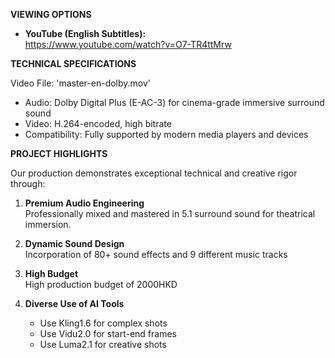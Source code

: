 **VIEWING OPTIONS**

- **YouTube (English Subtitles):**  
  https://www.youtube.com/watch?v=O7-TR4ttMrw  

**TECHNICAL SPECIFICATIONS**

Video File: 'master-en-dolby.mov'  

- Audio: Dolby Digital Plus (E-AC-3) for cinema-grade immersive surround sound  
- Video: H.264-encoded, high bitrate
- Compatibility: Fully supported by modern media players and devices  

**PROJECT HIGHLIGHTS**

Our production demonstrates exceptional technical and creative rigor through:  

1. **Premium Audio Engineering**  
   Professionally mixed and mastered in 5.1 surround sound for theatrical immersion.  

2. **Dynamic Sound Design**  
   Incorporation of 80+ sound effects and 9 different music tracks

3. **High Budget**  
   High production budget of 2000HKD

4. **Diverse Use of AI Tools**
   - Use Kling1.6 for complex shots
   - Use Vidu2.0 for start-end frames
   - Use Luma2.1 for creative shots

